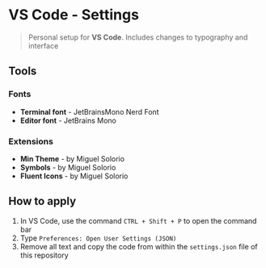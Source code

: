 # VS Code - Settings
> Personal setup for **VS Code**. Includes changes to typography and interface


## Tools
### Fonts
- **Terminal font** - JetBrainsMono Nerd Font
- **Editor font** - JetBrains Mono

### Extensions
- **Min Theme** - by Miguel Solorio
- **Symbols** - by Miguel Solorio
- **Fluent Icons** - by Miguel Solorio

## How to apply
1. In VS Code, use the command `CTRL + Shift + P` to open the command bar
2. Type `Preferences: Open User Settings (JSON)`
3. Remove all text and copy the code from within the `settings.json` file of this repository